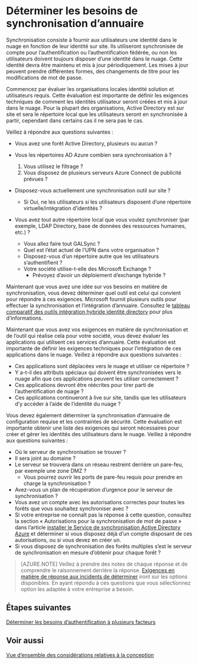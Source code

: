 <properties
    pageTitle="Azure Active Directory hybride identité considérations de conception - déterminer les besoins de synchronisation de répertoire | Microsoft Azure"
    description="Identifier les exigences sont nécessaires pour la synchronisation de tous les utilisateurs entre on = locaux et cloud pour l’entreprise."
    documentationCenter=""
    services="active-directory"
    authors="billmath"
    manager="femila"
    editor=""/>

<tags
    ms.service="active-directory"
    ms.devlang="na"
    ms.topic="article"
    ms.tgt_pltfrm="na"
    ms.workload="identity" 
    ms.date="08/08/2016"
    ms.author="billmath"/>

# <a name="determine-directory-synchronization-requirements"></a>Déterminer les besoins de synchronisation d’annuaire
Synchronisation consiste à fournir aux utilisateurs une identité dans le nuage en fonction de leur identité sur site. Ils utiliseront synchronisée de compte pour l’authentification ou l’authentification fédérée, ou non les utilisateurs doivent toujours disposer d’une identité dans le nuage.  Cette identité devra être maintenu et mis à jour périodiquement.  Les mises à jour peuvent prendre différentes formes, des changements de titre pour les modifications de mot de passe.  

Commencez par évaluer les organisations locales identité solution et utilisateurs requis. Cette évaluation est importante de définir les exigences techniques de comment les identités utilisateur seront créées et mis à jour dans le nuage.  Pour la plupart des organisations, Active Directory est sur site et sera le répertoire local que les utilisateurs seront en synchronisée à partir, cependant dans certains cas il ne sera pas le cas.  

Veillez à répondre aux questions suivantes :


- Vous avez une forêt Active Directory, plusieurs ou aucun ?
 - Vous les répertoires AD Azure combien sera synchronisation à ?
 
    1. Vous utilisez le filtrage ?
    2. Vous disposez de plusieurs serveurs Azure Connect de publicité prévues ?
  
- Disposez-vous actuellement une synchronisation outil sur site ?
  - Si Oui, ne les utilisateurs si les utilisateurs disposent d’une répertoire virtuelle/intégration d’identités ?
- Vous avez tout autre répertoire local que vous voulez synchroniser (par exemple, LDAP Directory, base de données des ressources humaines, etc.) ?
  - Vous allez faire tout GALSync ?
  - Quel est l’état actuel de l’UPN dans votre organisation ? 
  - Disposez-vous d’un répertoire autre que les utilisateurs s’authentifient ?
  - Votre société utilise-t-elle des Microsoft Exchange ?
    - Prévoyez d’avoir un déploiement d’exchange hybride ?

Maintenant que vous avez une idée sur vos besoins en matière de synchronisation, vous devez déterminer quel outil est celui qui convient pour répondre à ces exigences.  Microsoft fournit plusieurs outils pour effectuer la synchronisation et l’intégration d’annuaire.  Consultez le [tableau comparatif des outils intégration hybride identité directory](active-directory-hybrid-identity-design-considerations-tools-comparison.md) pour plus d’informations. 
   
Maintenant que vous avez vos exigences en matière de synchronisation et de l’outil qui réalise cela pour votre société, vous devez évaluer les applications qui utilisent ces services d’annuaire. Cette évaluation est importante de définir les exigences techniques pour l’intégration de ces applications dans le nuage. Veillez à répondre aux questions suivantes :

- Ces applications sont déplacées vers le nuage et utiliser ce répertoire ?
- Y a-t-il des attributs spéciaux qui doivent être synchronisées vers le nuage afin que ces applications peuvent les utiliser correctement ?
- Ces applications devront être réécrites pour tirer parti de l’authentification de nuage ?
- Ces applications continueront à live sur site, tandis que les utilisateurs d’y accéder à l’aide de l’identité du nuage ?

Vous devez également déterminer la synchronisation d’annuaire de configuration requise et les contraintes de sécurité. Cette évaluation est importante obtenir une liste des exigences qui seront nécessaires pour créer et gérer les identités des utilisateurs dans le nuage. Veillez à répondre aux questions suivantes :

- Où le serveur de synchronisation se trouver ?
- Il sera joint au domaine ?
- Le serveur se trouvera dans un réseau restreint derrière un pare-feu, par exemple une zone DMZ ?
  - Vous pourrez ouvrir les ports de pare-feu requis pour prendre en charge la synchronisation ?
- Avez-vous un plan de récupération d’urgence pour le serveur de synchronisation ?
- Vous avez un compte avec les autorisations correctes pour toutes les forêts que vous souhaitez synchroniser avec ?
 - Si votre entreprise ne connaît pas la réponse à cette question, consultez la section « Autorisations pour la synchronisation de mot de passe » dans l’article [installer le Service de synchronisation Active Directory Azure](https://msdn.microsoft.com/library/azure/dn757602.aspx#BKMK_CreateAnADAccountForTheSyncService) et déterminer si vous disposez déjà d’un compte disposant de ces autorisations, ou si vous devez en créer un.
- Si vous disposez de synchronisation des forêts multiples s’est le serveur de synchronisation en mesure d’obtenir pour chaque forêt ?
 
>[AZURE.NOTE]
Veillez à prendre des notes de chaque réponse et de comprendre le raisonnement derrière la réponse. [Exigences en matière de réponse aux incidents de déterminer](active-directory-hybrid-identity-design-considerations-incident-response-requirements.md) iront sur les options disponibles. En ayant répondu à ces questions que vous sélectionnez option les adaptée à votre entreprise a besoin.

## <a name="next-steps"></a>Étapes suivantes
[Déterminer les besoins d’authentification à plusieurs facteurs](active-directory-hybrid-identity-design-considerations-multifactor-auth-requirements.md)

## <a name="see-also"></a>Voir aussi
[Vue d’ensemble des considérations relatives à la conception](active-directory-hybrid-identity-design-considerations-overview.md)

